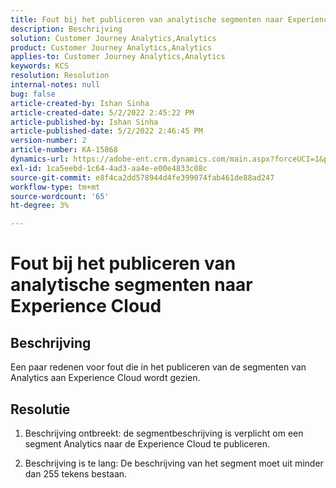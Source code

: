 ```yaml
---
title: Fout bij het publiceren van analytische segmenten naar Experience Cloud
description: Beschrijving
solution: Customer Journey Analytics,Analytics
product: Customer Journey Analytics,Analytics
applies-to: Customer Journey Analytics,Analytics
keywords: KCS
resolution: Resolution
internal-notes: null
bug: false
article-created-by: Ishan Sinha
article-created-date: 5/2/2022 2:45:22 PM
article-published-by: Ishan Sinha
article-published-date: 5/2/2022 2:46:45 PM
version-number: 2
article-number: KA-15868
dynamics-url: https://adobe-ent.crm.dynamics.com/main.aspx?forceUCI=1&pagetype=entityrecord&etn=knowledgearticle&id=8c8c127a-26ca-ec11-a7b5-6045bd00dca1
exl-id: 1ca5eebd-1c64-4ad3-aa4e-e00e4833c08c
source-git-commit: e8f4ca2dd578944d4fe399074fab461de88ad247
workflow-type: tm+mt
source-wordcount: '65'
ht-degree: 3%

---
```


# Fout bij het publiceren van analytische segmenten naar Experience Cloud

## Beschrijving


Een paar redenen voor fout die in het publiceren van de segmenten van Analytics aan Experience Cloud wordt gezien.


## Resolutie


1. Beschrijving ontbreekt: de segmentbeschrijving is verplicht om een segment Analytics naar de Experience Cloud te publiceren.

2. Beschrijving is te lang: De beschrijving van het segment moet uit minder dan 255 tekens bestaan.
